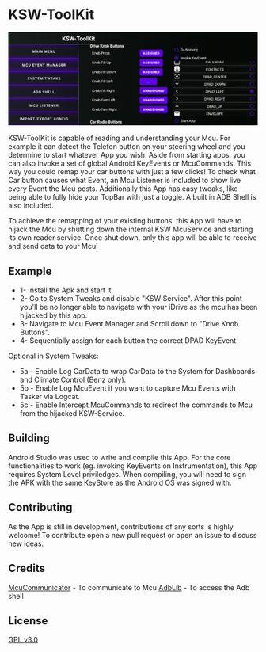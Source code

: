 # KSW-ToolKit

![screenshot](/images/screenshot-eventmanager.png)

KSW-ToolKit is capable of reading and understanding your Mcu. For example it can detect the Telefon button on your steering wheel and you determine to start whatever App you wish. Aside from starting apps, you can also invoke a set of global Android KeyEvents or McuCommands. This way you could remap your car buttons with just a few clicks! To check what Car button causes what Event, an Mcu Listener is included to show live every Event the Mcu posts. Additionally this App has easy tweaks, like being able to fully hide your TopBar with just a toggle. A built in ADB Shell is also included.

To achieve the remapping of your existing buttons, this App will have to hijack the Mcu by shutting down the internal KSW McuService and starting its own reader service. Once shut down, only this app will be able to receive and send data to your Mcu!

## Example

* 1- Install the Apk and start it.
* 2- Go to System Tweaks and disable "KSW Service". After this point you'll be no longer able to navigate with your iDrive as the mcu has been hijacked by this app.
* 3- Navigate to Mcu Event Manager and Scroll down to "Drive Knob Buttons".
* 4- Sequentially assign for each button the correct DPAD KeyEvent.

Optional in System Tweaks:
* 5a - Enable Log CarData to wrap CarData to the System for Dashboards and Climate Control (Benz only).
* 5b - Enable Log McuEvent if you want to capture Mcu Events with Tasker via Logcat.
* 5c - Enable Intercept McuCommands to redirect the commands to Mcu from the hijacked KSW-Service.


## Building

Android Studio was used to write and compile this App. For the core functionalities to work (eg. invoking KeyEvents on Instrumentation), this App requires System Level priviledges. When compiling, you will need to sign the APK with the same KeyStore as the Android OS was signed with.

## Contributing

As the App is still in development, contributions of any sorts is highly welcome! To contribute open a new pull request or open an issue to discuss new ideas.

## Credits

[McuCommunicator](https://github.com/KswCarProject/McuCommunicator) - To communicate to Mcu
[AdbLib](https://github.com/cgutman/AdbLib) - To access the Adb shell

## License

[GPL v3.0](https://choosealicense.com/licenses/gpl-3.0/)
